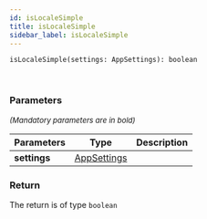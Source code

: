 ```yaml
---
id: isLocaleSimple
title: isLocaleSimple
sidebar_label: isLocaleSimple
---
```


```tsx
isLocaleSimple(settings: AppSettings): boolean
```
<br/>



### Parameters

<font size="2"><i>(Mandatory parameters are in bold)</i></font>

| Parameters | Type | Description |
| --------- | ---- | ----------- |
| **settings** | [AppSettings](/framework-api/interfaces/AppSettings.md) |  |


### Return



The return is of type <code>boolean</code>